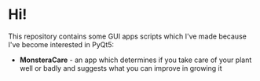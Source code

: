 # Hi!

This repository contains some GUI apps scripts which I've made because I've become interested in PyQt5:
* <b>MonsteraCare</b> - an app which determines if you take care of your plant well or badly and suggests what you can improve in growing it
